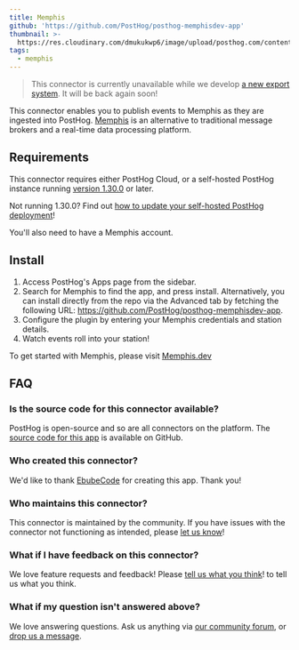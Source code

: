 ```yaml
---
title: Memphis
github: 'https://github.com/PostHog/posthog-memphisdev-app'
thumbnail: >-
  https://res.cloudinary.com/dmukukwp6/image/upload/posthog.com/contents/cdp/thumbnails/memphis_logo.jpg
tags:
  - memphis
---
```


> This connector is currently unavailable while we develop [a new export system](https://github.com/PostHog/posthog/issues/15997). It will be back again soon!

This connector enables you to publish events to Memphis as they are ingested into PostHog. [Memphis](https://memphis.dev) is an alternative to traditional message brokers and a real-time data processing platform.    

## Requirements

This connector requires either PostHog Cloud, or a self-hosted PostHog instance running [version 1.30.0](https://posthog.com/blog/the-posthog-array-1-30-0) or later.

Not running 1.30.0? Find out [how to update your self-hosted PostHog deployment](https://posthog.com/docs/runbook/upgrading-posthog)!

You'll also need to have a Memphis account. 

## Install

1. Access PostHog's Apps page from the sidebar.
2. Search for Memphis to find the app, and press install. Alternatively, you can install directly from the repo via the Advanced tab by fetching the following URL: https://github.com/PostHog/posthog-memphisdev-app.
3. Configure the plugin by entering your Memphis credentials and station details.
4. Watch events roll into your station!

To get started with Memphis, please visit [Memphis.dev](https://memphis.dev)

## FAQ

### Is the source code for this connector available?

PostHog is open-source and so are all connectors on the platform. The [source code for this app](https://github.com/PostHog/posthog-memphisdev-app) is available on GitHub.

### Who created this connector?

We'd like to thank [EbubeCode](https://github.com/EbubeCode) for creating this app. Thank you!

### Who maintains this connector?

This connector is maintained by the community. If you have issues with the connector not functioning as intended, please [let us know](http://app.posthog.com/home#supportModal)!

### What if I have feedback on this connector?

We love feature requests and feedback! Please [tell us what you think](http://app.posthog.com/home#supportModal)! to tell us what you think.

### What if my question isn't answered above?

We love answering questions. Ask us anything via [our community forum](/questions), or [drop us a message](http://app.posthog.com/home#supportModal). 
